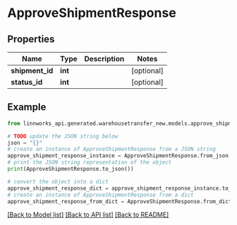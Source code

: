 # ApproveShipmentResponse


## Properties

Name | Type | Description | Notes
------------ | ------------- | ------------- | -------------
**shipment_id** | **int** |  | [optional] 
**status_id** | **int** |  | [optional] 

## Example

```python
from linnworks_api.generated.warehousetransfer_new.models.approve_shipment_response import ApproveShipmentResponse

# TODO update the JSON string below
json = "{}"
# create an instance of ApproveShipmentResponse from a JSON string
approve_shipment_response_instance = ApproveShipmentResponse.from_json(json)
# print the JSON string representation of the object
print(ApproveShipmentResponse.to_json())

# convert the object into a dict
approve_shipment_response_dict = approve_shipment_response_instance.to_dict()
# create an instance of ApproveShipmentResponse from a dict
approve_shipment_response_from_dict = ApproveShipmentResponse.from_dict(approve_shipment_response_dict)
```
[[Back to Model list]](../README.md#documentation-for-models) [[Back to API list]](../README.md#documentation-for-api-endpoints) [[Back to README]](../README.md)


